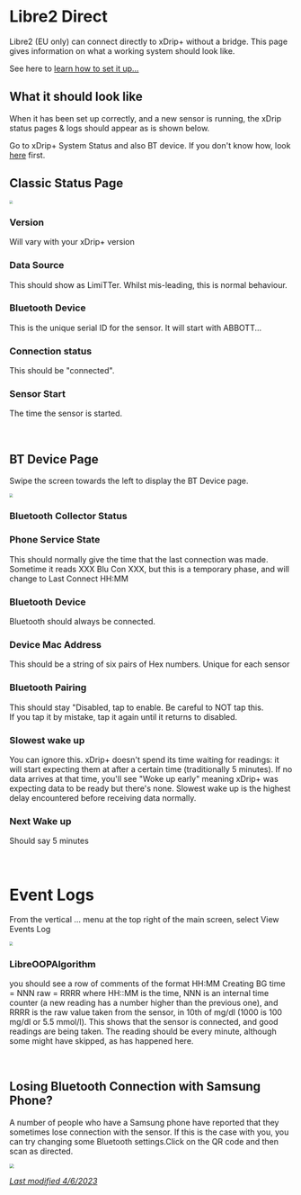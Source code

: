 # Libre2 Direct

Libre2 (EU only) can connect directly to xDrip+ without a bridge. This page gives information on what a working system should look like.

See here to [learn how to set it up...](../../install/libre2/#prerequisites)

## What it should look like

When it has been set up correctly, and a new sensor is running, the xDrip status pages & logs should appear as is
shown below.


Go to xDrip+ System Status and also BT device. If you don't know how, look [here](../systemstatus) first.

## Classic Status Page

<img src="../images/classic-status-connected.png" style="zoom:40%;" />

### Version
Will vary with your xDrip+ version

### Data Source
This should show as LimiTTer. Whilst mis-leading, this is normal behaviour.

### Bluetooth Device
This is the unique serial ID for the sensor. It will start with ABBOTT...

### Connection status
This should be "connected".

### Sensor Start
The time the sensor is started.

</br>


## BT Device Page

Swipe the screen towards the left to display the BT Device page.

<img src="../images/bt-device-connected.png" style="zoom:40%;" />

### Bluetooth Collector Status

### Phone Service State

This should normally give the time that the last connection was made.
Sometime it reads XXX Blu Con XXX, but this is a temporary phase, and will change to Last Connect HH:MM


### Bluetooth Device

Bluetooth should always be connected.

### Device Mac Address
This should be a string of six pairs of Hex numbers. Unique for each sensor

### Bluetooth Pairing

This should stay "Disabled, tap to enable. Be careful to NOT tap this.  
If you tap it by mistake, tap it again until it returns to disabled.

### Slowest wake up

You can ignore this. xDrip+ doesn't spend its time waiting for readings: it will start expecting them at after a certain time (traditionally 5 minutes). If no data arrives at that time, you'll see "Woke up early" meaning xDrip+ was expecting data to be ready but there's none. Slowest wake up is the highest delay encountered before receiving data normally.

### Next Wake up

Should say 5 minutes

</br>


# Event Logs

From the vertical ... menu at the top right of the main screen, select View Events Log

<img src="../images/event-log-normal.png" style="zoom:40%;" />

### LibreOOPAlgorithm

you should see a row of comments of the format
HH:MM Creating BG time = NNN raw = RRRR
where HH::MM is the time, NNN is an internal time counter (a new reading has a number higher than the previous one), and RRRR is the raw value taken from the sensor, in 10th of mg/dl (1000 is 100 mg/dl or 5.5 mmol/l).
This shows that the sensor is connected, and good readings are being taken.
The reading should be every minute, although some might have skipped, as has happened here.

</br>

## Losing Bluetooth Connection with Samsung Phone?
A number of people who have a Samsung phone have reported that they sometimes lose connection with the sensor. If this is the case with you, you can try changing some Bluetooth settings.Click on the QR code and then scan as directed.


[<img src="../images/qr_libre2direct_samsung_30.png" style="zoom:50%;" />](../libre2direct-qr-samsung)


[*Last modified 4/6/2023*](https://github.com/NightscoutFoundation/xDrip/releases/tag/2023.05.26)

